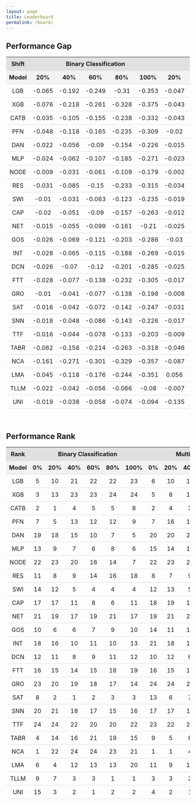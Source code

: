 ```yaml
---
layout: page
title: Leaderboard
permalink: /board/
---
```


<html lang="en">
<head>
    <meta charset="UTF-8">
    <meta name="viewport" content="width=device-width, initial-scale=1.0">
    <style>
        table {
            width: 100%;
            border-collapse: collapse;
        }
        th, td {
            padding: 8px;
            text-align: center;
            border-bottom: 1px solid #ddd;
        }
        th {
            cursor: pointer;
            background-color: #f2f2f2;
        }
        th:hover {
            background-color: #ddd;
        }
        /* 新增合并单元格的样式 */
        .group-header {
            text-align: center;
            background-color: #e0e0e0;
        }
    </style>
</head>
<body>

<h2>Performance Gap</h2>

<table id="sortableTable">
    <thead>
        <!-- 新增合并行 -->
        <tr>
          <th colspan="1" class="group-header">Shift</th>
            <th colspan="5" class="group-header">Binary Classification</th>
          <th colspan="5" class="group-header">Multi Classification</th>
          <th colspan="5" class="group-header">Regression</th>
        </tr>
        <!-- 原有表头行 -->
        <tr>
            <th onclick="sortTable(0)">Model</th>
            <th onclick="sortTable(1)">20%</th>
            <th onclick="sortTable(2)">40%</th>
          <th onclick="sortTable(3)">60%</th>
            <th onclick="sortTable(4)">80%</th>
            <th onclick="sortTable(5)">100%</th>
                      <th onclick="sortTable(6)">20%</th>
            <th onclick="sortTable(7)">40%</th>
          <th onclick="sortTable(8)">60%</th>
            <th onclick="sortTable(9)">80%</th>
            <th onclick="sortTable(10)">100%</th>
                      <th onclick="sortTable(11)">20%</th>
            <th onclick="sortTable(12)">40%</th>
          <th onclick="sortTable(13)">60%</th>
            <th onclick="sortTable(14)">80%</th>
            <th onclick="sortTable(15)">100%</th>
        </tr>
    </thead>
    <tbody>
        <tr><td>LGB</td><td>-0.065</td><td>-0.192</td><td>-0.249</td><td>-0.31</td><td>-0.353</td><td>-0.047</td><td>-0.144</td><td>-0.274</td><td>-0.398</td><td>-0.552</td><td>0.237</td><td>0.599</td><td>0.793</td><td>1.159</td><td>1.405</td></tr>
<tr><td>XGB</td><td>-0.076</td><td>-0.218</td><td>-0.261</td><td>-0.328</td><td>-0.375</td><td>-0.043</td><td>-0.125</td><td>-0.228</td><td>-0.342</td><td>-0.496</td><td>0.233</td><td>0.592</td><td>0.84</td><td>1.197</td><td>1.49</td></tr>
<tr><td>CATB</td><td>-0.035</td><td>-0.105</td><td>-0.155</td><td>-0.238</td><td>-0.332</td><td>-0.043</td><td>-0.123</td><td>-0.232</td><td>-0.374</td><td>-0.516</td><td>0.25</td><td>0.642</td><td>0.916</td><td>1.345</td><td>1.669</td></tr>
<tr><td>PFN</td><td>-0.048</td><td>-0.118</td><td>-0.165</td><td>-0.235</td><td>-0.309</td><td>-0.02</td><td>-0.069</td><td>-0.132</td><td>-0.228</td><td>-0.388</td><td>\\</td><td>\\</td><td>\\</td><td>\\</td><td>\\</td></tr>
<tr><td>DAN</td><td>-0.022</td><td>-0.056</td><td>-0.09</td><td>-0.154</td><td>-0.226</td><td>-0.015</td><td>-0.052</td><td>-0.097</td><td>-0.178</td><td>-0.287</td><td>0.001</td><td>0.003</td><td>0.004</td><td>0.007</td><td>0.011</td></tr>
<tr><td>MLP</td><td>-0.024</td><td>-0.062</td><td>-0.107</td><td>-0.185</td><td>-0.271</td><td>-0.023</td><td>-0.065</td><td>-0.123</td><td>-0.203</td><td>-0.36</td><td>0.028</td><td>0.076</td><td>0.128</td><td>0.184</td><td>0.25</td></tr>
<tr><td>NODE</td><td>-0.009</td><td>-0.031</td><td>-0.061</td><td>-0.109</td><td>-0.179</td><td>-0.002</td><td>-0.023</td><td>-0.045</td><td>-0.084</td><td>-0.143</td><td>0.001</td><td>0.003</td><td>0.005</td><td>0.007</td><td>0.009</td></tr>
<tr><td>RES</td><td>-0.031</td><td>-0.085</td><td>-0.15</td><td>-0.233</td><td>-0.315</td><td>-0.034</td><td>-0.09</td><td>-0.171</td><td>-0.279</td><td>-0.488</td><td>0.054</td><td>0.133</td><td>0.208</td><td>0.293</td><td>0.38</td></tr>
<tr><td>SWI</td><td>-0.01</td><td>-0.031</td><td>-0.063</td><td>-0.123</td><td>-0.235</td><td>-0.019</td><td>-0.049</td><td>-0.096</td><td>-0.164</td><td>-0.347</td><td>0.001</td><td>0.003</td><td>0.005</td><td>0.006</td><td>0.013</td></tr>
<tr><td>CAP</td><td>-0.02</td><td>-0.051</td><td>-0.09</td><td>-0.157</td><td>-0.263</td><td>-0.012</td><td>-0.044</td><td>-0.084</td><td>-0.13</td><td>-0.232</td><td>\\</td><td>\\</td><td>\\</td><td>\\</td><td>\\</td></tr>
<tr><td>NET</td><td>-0.015</td><td>-0.055</td><td>-0.099</td><td>-0.161</td><td>-0.21</td><td>-0.025</td><td>-0.07</td><td>-0.108</td><td>-0.165</td><td>-0.27</td><td>0.004</td><td>0.018</td><td>0.14</td><td>0.027</td><td>0.029</td></tr>
<tr><td>GOS</td><td>-0.026</td><td>-0.069</td><td>-0.121</td><td>-0.203</td><td>-0.286</td><td>-0.03</td><td>-0.082</td><td>-0.15</td><td>-0.236</td><td>-0.423</td><td>0.001</td><td>0.003</td><td>0.005</td><td>0.006</td><td>0.013</td></tr>
      <tr><td>INT</td><td>-0.028</td><td>-0.065</td><td>-0.115</td><td>-0.188</td><td>-0.269</td><td>-0.015</td><td>-0.071</td><td>-0.145</td><td>-0.262</td><td>-0.383</td><td>0.012</td><td>0.034</td><td>0.063</td><td>0.095</td><td>0.163</td></tr>
<tr><td>DCN</td><td>-0.026</td><td>-0.07</td><td>-0.12</td><td>-0.201</td><td>-0.285</td><td>-0.025</td><td>-0.067</td><td>-0.135</td><td>-0.216</td><td>-0.362</td><td>0.039</td><td>0.102</td><td>0.18</td><td>0.244</td><td>0.317</td></tr>
<tr><td>FTT</td><td>-0.028</td><td>-0.077</td><td>-0.138</td><td>-0.232</td><td>-0.305</td><td>-0.017</td><td>-0.067</td><td>-0.145</td><td>-0.272</td><td>-0.464</td><td>0.007</td><td>0.025</td><td>0.049</td><td>0.078</td><td>0.112</td></tr>
<tr><td>GRO</td><td>-0.01</td><td>-0.041</td><td>-0.077</td><td>-0.138</td><td>-0.198</td><td>-0.008</td><td>-0.026</td><td>-0.045</td><td>-0.077</td><td>-0.105</td><td>0.003</td><td>0.005</td><td>0.009</td><td>0.016</td><td>0.018</td></tr>
<tr><td>SAT</td><td>-0.016</td><td>-0.042</td><td>-0.072</td><td>-0.142</td><td>-0.247</td><td>-0.031</td><td>-0.095</td><td>-0.192</td><td>-0.32</td><td>-0.44</td><td>0.017</td><td>0.051</td><td>0.087</td><td>0.131</td><td>0.167</td></tr>
<tr><td>SNN</td><td>-0.018</td><td>-0.048</td><td>-0.086</td><td>-0.143</td><td>-0.226</td><td>-0.017</td><td>-0.055</td><td>-0.102</td><td>-0.164</td><td>-0.275</td><td>0.013</td><td>0.038</td><td>0.05</td><td>0.066</td><td>0.059</td></tr>
<tr><td>TTF</td><td>-0.016</td><td>-0.044</td><td>-0.078</td><td>-0.133</td><td>-0.203</td><td>-0.009</td><td>-0.032</td><td>-0.056</td><td>-0.086</td><td>-0.15</td><td>0.001</td><td>0.002</td><td>0.002</td><td>0.003</td><td>0.006</td></tr>
<tr><td>TABR</td><td>-0.062</td><td>-0.158</td><td>-0.214</td><td>-0.263</td><td>-0.318</td><td>-0.046</td><td>-0.126</td><td>-0.221</td><td>-0.355</td><td>-0.525</td><td>0.022</td><td>0.064</td><td>0.119</td><td>0.244</td><td>0.392</td></tr>
<tr><td>NCA</td><td>-0.161</td><td>-0.271</td><td>-0.301</td><td>-0.329</td><td>-0.357</td><td>-0.087</td><td>-0.206</td><td>-0.344</td><td>-0.462</td><td>-0.62</td><td>0.163</td><td>0.369</td><td>0.559</td><td>0.795</td><td>1</td></tr>
<tr><td>LMA</td><td>-0.045</td><td>-0.118</td><td>-0.176</td><td>-0.244</td><td>-0.351</td><td>0.056</td><td>-0.101</td><td>-0.217</td><td>-0.291</td><td>-0.429</td><td>-0.233</td><td>0.444</td><td>0.595</td><td>0.359</td><td>0.669</td></tr>
<tr><td>TLLM</td><td>-0.022</td><td>-0.042</td><td>-0.056</td><td>-0.066</td><td>-0.08</td><td>-0.007</td><td>-0.017</td><td>-0.103</td><td>-0.314</td><td>-0.245</td><td>\\</td><td>\\</td><td>\\</td><td>\\</td><td>\\</td></tr>
<tr><td>UNI</td><td>-0.019</td><td>-0.038</td><td>-0.058</td><td>-0.074</td><td>-0.094</td><td>-0.135</td><td>-0.137</td><td>-0.123</td><td>-0.139</td><td>-0.176</td><td>\\</td><td>\\</td><td>\\</td><td>\\</td><td>\\</td></tr>
    </tbody>
</table>
<br>

<h2>Performance Rank</h2>

<table id="sortableTable" style="text-align: center;">
    <thead>
        <!-- 新增合并行 -->
        <tr>
          <th colspan="1" class="group-header">Rank</th>
            <th colspan="6" class="group-header">Binary Classification</th>
          <th colspan="6" class="group-header">Multi Classification</th>
          <th colspan="6" class="group-header">Regression</th>
        </tr>
        <!-- 原有表头行 -->
        <tr>
            <th onclick="sortTable(0)">Model</th>
          <th onclick="sortTable(1)">0%</th>
            <th onclick="sortTable(2)">20%</th>
            <th onclick="sortTable(3)">40%</th>
          <th onclick="sortTable(4)">60%</th>
            <th onclick="sortTable(5)">80%</th>
            <th onclick="sortTable(6)">100%</th>
          <th onclick="sortTable(7)">0%</th>
                      <th onclick="sortTable(8)">20%</th>
            <th onclick="sortTable(9)">40%</th>
          <th onclick="sortTable(10)">60%</th>
            <th onclick="sortTable(11)">80%</th>
            <th onclick="sortTable(12)">100%</th>
          <th onclick="sortTable(13)">0%</th>
                      <th onclick="sortTable(14)">20%</th>
            <th onclick="sortTable(15)">40%</th>
          <th onclick="sortTable(16)">60%</th>
            <th onclick="sortTable(17)">80%</th>
            <th onclick="sortTable(18)">100%</th>
        </tr>
    </thead>
    <tbody>
        <tr><td>LGB</td><td>5</td><td>10</td><td>21</td><td>22</td><td>22</td><td>23</td><td>6</td><td>10</td><td>15</td><td>20</td><td>24</td><td>24</td><td>2</td><td>3</td><td>3</td><td>3</td><td>8</td><td>15</td></tr>
<tr><td>XGB</td><td>3</td><td>13</td><td>23</td><td>23</td><td>24</td><td>24</td><td>5</td><td>8</td><td>13</td><td>15</td><td>19</td><td>18</td><td>3</td><td>4</td><td>4</td><td>6</td><td>20</td><td>19</td></tr>
<tr><td>CATB</td><td>2</td><td>1</td><td>4</td><td>5</td><td>5</td><td>8</td><td>2</td><td>4</td><td>3</td><td>6</td><td>17</td><td>17</td><td>1</td><td>1</td><td>1</td><td>1</td><td>2</td><td>6</td></tr>
<tr><td>PFN</td><td>7</td><td>5</td><td>13</td><td>12</td><td>12</td><td>9</td><td>7</td><td>16</td><td>14</td><td>10</td><td>9</td><td>11</td><td>\\</td><td>\\</td><td>\\</td><td>\\</td><td>\\</td><td>\\</td></tr>
<tr><td>DAN</td><td>19</td><td>18</td><td>15</td><td>10</td><td>7</td><td>5</td><td>20</td><td>20</td><td>20</td><td>17</td><td>15</td><td>13</td><td>18</td><td>18</td><td>17</td><td>19</td><td>17</td><td>11</td></tr>
<tr><td>MLP</td><td>13</td><td>9</td><td>7</td><td>6</td><td>8</td><td>6</td><td>15</td><td>14</td><td>11</td><td>7</td><td>7</td><td>9</td><td>9</td><td>10</td><td>10</td><td>10</td><td>5</td><td>3</td></tr>
<tr><td>NODE</td><td>22</td><td>23</td><td>20</td><td>16</td><td>14</td><td>7</td><td>22</td><td>23</td><td>23</td><td>22</td><td>12</td><td>5</td><td>17</td><td>16</td><td>16</td><td>17</td><td>14</td><td>10</td></tr>
<tr><td>RES</td><td>11</td><td>8</td><td>9</td><td>14</td><td>16</td><td>18</td><td>8</td><td>7</td><td>9</td><td>8</td><td>10</td><td>19</td><td>6</td><td>8</td><td>7</td><td>8</td><td>4</td><td>2</td></tr>
<tr><td>SWI</td><td>14</td><td>12</td><td>5</td><td>4</td><td>4</td><td>4</td><td>12</td><td>13</td><td>5</td><td>3</td><td>2</td><td>6</td><td>20</td><td>19</td><td>20</td><td>20</td><td>19</td><td>14</td></tr>
<tr><td>CAP</td><td>17</td><td>17</td><td>11</td><td>8</td><td>6</td><td>11</td><td>18</td><td>19</td><td>17</td><td>14</td><td>6</td><td>3</td><td>\\</td><td>\\</td><td>\\</td><td>\\</td><td>\\</td><td>\\</td></tr>
<tr><td>NET</td><td>21</td><td>19</td><td>17</td><td>19</td><td>21</td><td>17</td><td>19</td><td>21</td><td>21</td><td>18</td><td>13</td><td>10</td><td>16</td><td>20</td><td>19</td><td>15</td><td>12</td><td>8</td></tr>
<tr><td>GOS</td><td>10</td><td>6</td><td>6</td><td>7</td><td>9</td><td>10</td><td>14</td><td>11</td><td>10</td><td>5</td><td>8</td><td>14</td><td>5</td><td>7</td><td>6</td><td>7</td><td>3</td><td>1</td></tr>
<tr><td>INT</td><td>18</td><td>16</td><td>10</td><td>11</td><td>10</td><td>13</td><td>21</td><td>18</td><td>19</td><td>19</td><td>21</td><td>20</td><td>12</td><td>11</td><td>11</td><td>11</td><td>11</td><td>18</td></tr>
<tr><td>DCN</td><td>12</td><td>11</td><td>8</td><td>9</td><td>11</td><td>12</td><td>10</td><td>12</td><td>6</td><td>4</td><td>3</td><td>8</td><td>8</td><td>9</td><td>8</td><td>9</td><td>7</td><td>4</td></tr>
<tr><td>FTT</td><td>16</td><td>15</td><td>14</td><td>15</td><td>18</td><td>19</td><td>16</td><td>15</td><td>12</td><td>13</td><td>14</td><td>22</td><td>13</td><td>13</td><td>12</td><td>12</td><td>10</td><td>7</td></tr>
<tr><td>GRO</td><td>23</td><td>20</td><td>19</td><td>18</td><td>17</td><td>14</td><td>24</td><td>24</td><td>24</td><td>24</td><td>23</td><td>12</td><td>15</td><td>15</td><td>15</td><td>16</td><td>15</td><td>12</td></tr>
<tr><td>SAT</td><td>8</td><td>2</td><td>1</td><td>2</td><td>3</td><td>3</td><td>13</td><td>6</td><td>7</td><td>11</td><td>16</td><td>15</td><td>10</td><td>12</td><td>13</td><td>13</td><td>13</td><td>17</td></tr>
<tr><td>SNN</td><td>20</td><td>21</td><td>18</td><td>17</td><td>15</td><td>16</td><td>17</td><td>17</td><td>16</td><td>9</td><td>5</td><td>4</td><td>14</td><td>14</td><td>14</td><td>14</td><td>16</td><td>9</td></tr>
<tr><td>TTF</td><td>24</td><td>24</td><td>22</td><td>20</td><td>20</td><td>22</td><td>23</td><td>22</td><td>22</td><td>21</td><td>11</td><td>7</td><td>19</td><td>17</td><td>18</td><td>18</td><td>18</td><td>13</td></tr>
<tr><td>TABR</td><td>4</td><td>14</td><td>16</td><td>21</td><td>19</td><td>15</td><td>9</td><td>5</td><td>8</td><td>12</td><td>18</td><td>21</td><td>7</td><td>6</td><td>5</td><td>5</td><td>1</td><td>5</td></tr>
<tr><td>NCA</td><td>1</td><td>22</td><td>24</td><td>24</td><td>23</td><td>21</td><td>1</td><td>1</td><td>4</td><td>16</td><td>22</td><td>23</td><td>4</td><td>5</td><td>2</td><td>2</td><td>6</td><td>16</td></tr>
<tr><td>LMA</td><td>6</td><td>4</td><td>12</td><td>13</td><td>13</td><td>20</td><td>11</td><td>9</td><td>18</td><td>23</td><td>20</td><td>16</td><td>11</td><td>2</td><td>9</td><td>4</td><td>9</td><td>20</td></tr>
<tr><td>TLLM</td><td>9</td><td>7</td><td>3</td><td>3</td><td>1</td><td>1</td><td>3</td><td>3</td><td>2</td><td>2</td><td>4</td><td>2</td><td>\\</td><td>\\</td><td>\\</td><td>\\</td><td>\\</td><td>\\</td></tr>
<tr><td>UNI</td><td>15</td><td>3</td><td>2</td><td>1</td><td>2</td><td>2</td><td>4</td><td>2</td><td>1</td><td>1</td><td>1</td><td>1</td><td>\\</td><td>\\</td><td>\\</td><td>\\</td><td>\\</td><td>\\</td></tr>
    </tbody>
</table>

<script>
function sortTable(n) {
    var table, rows, switching, i, x, y, shouldSwitch, dir, switchcount = 0;
    table = document.getElementById("sortableTable");
    switching = true;
    dir = "asc"; 
    while (switching) {
        switching = false;
        rows = table.rows;
        for (i = 2; i < (rows.length - 1); i++) {
            shouldSwitch = false;
            x = rows[i].getElementsByTagName("TD")[n];
            y = rows[i + 1].getElementsByTagName("TD")[n];
            if (dir == "asc") {
                if (x.innerHTML.toLowerCase() > y.innerHTML.toLowerCase()) {
                    shouldSwitch = true;
                    break;
                }
            } else if (dir == "desc") {
                if (x.innerHTML.toLowerCase() < y.innerHTML.toLowerCase()) {
                    shouldSwitch = true;
                    break;
                }
            }
        }
        if (shouldSwitch) {
            rows[i].parentNode.insertBefore(rows[i + 1], rows[i]);
            switching = true;
            switchcount ++; 
        } else {
            if (switchcount == 0 && dir == "asc") {
                dir = "desc";
                switching = true;
            }
        }
    }
}
</script>

</body>
</html>
